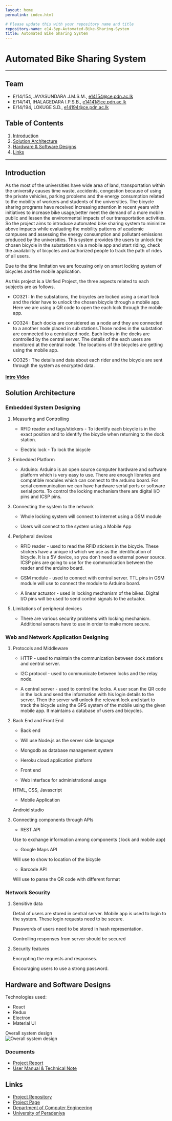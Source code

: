 ```yaml
---
layout: home
permalink: index.html

# Please update this with your repository name and title
repository-name: e14-3yp-Automated-Bike-Sharing-System
title: Automated Bike Sharing System
---
```


[comment]: # "This is the standard layout for the project, but you can clean this and use your own template"

# Automated Bike Sharing System

---

## Team
-  E/14/154, JAYASUNDARA J.M.S.M., [e14154@ce.pdn.ac.lk](mailto:e14154@ce.pdn.ac.lk)
-  E/14/141, IHALAGEDARA I.P.S.B., [e14141@ce.pdn.ac.lk](mailto:e14141@ce.pdn.ac.lk)
-  E/14/194, LOKUGE S.D., [e14194@ce.pdn.ac.lk](mailto:e14194@ce.pdn.ac.lk)

## Table of Contents
1. [Introduction](#introduction)
2. [Solution Architecture](#solution-architecture )
3. [Hardware & Software Designs](#hardware-and-software-designs)
4. [Links](#links)

---

## Introduction

As the most of the universities have wide area of land, transportation within the university causes time waste, accidents, congestion because of using the private vehicles, parking problems and the energy consumption related to the mobility of workers and students of the universities. The bicycle sharing programs have received increasing attention in recent years with initiatives to increase bike usage,better meet the demand of a more mobile public and lessen the environmental impacts of our transportation activities. So the project aims to introduce automated bike sharing system to minimize above impacts while evaluating the mobility patterns of academic campuses and assessing the energy consumption and pollutant emissions produced by the universities. This system provides the users to unlock the  chosen bicycle in the substations via a mobile app and start riding, check the availability of bicycles and authorized people to track the path of rides of all users.  
 

Due to the time limitation we are focusing only on smart locking system of bicycles and the mobile application.  
  

As this project is a Unified Project, the three aspects related to each subjects are as follows.

 

- CO321 : In the substations, the bicycles are locked using a smart lock and the rider have to unlock the chosen bicycle through a mobile app. Here we are using a QR code to open the each lock through the mobile app.  
  
- CO324 : Each docks are considered as a node and they are connected to a another node placed in sub stations.Those nodes in the substation are connected to a centralized node. Each locks in the docks are controlled by the central server. The details of the each users are monitored at the central node. The locations of the bicycles are getting using the mobile app.  
  
- CO325 : The details and data about each rider and the bicycle are sent through the system as encrypted data.  

#### [Intro Video](https://youtu.be/MeGC7iFCWVc)


## Solution Architecture

### Embedded System Designing
 

 1. Measuring and Controlling  
    - RFID reader and tags/stickers - To identify each bicycle is in the exact position and to identify the bicycle when returning to the dock station.

    - Electric lock - To lock the bicycle

 
2. Embedded Platform

    - Arduino: Arduino  is an open source computer hardware and software platform which is very easy to use. There are enough libraries and compatible modules which can connect to the arduino board. For serial communication we can have hardware serial ports or software serial ports. To control the locking mechanism there are digital I/O pins and ICSP pins.

 
3. Connecting the system to the network

 
    - Whole locking system will connect to internet using a GSM module

    - Users will connect to the system using a Mobile App

 

4. Peripheral devices

 

    - RFID reader - used to read the RFID stickers in the bicycle. These stickers have a unique id which we use as the identification of bicycle. It is a 5V device, so you don’t need a external power source. ICSP pins are going to use for the communication between the reader and the arduino board.

 

    - GSM module - used to connect with central server. TTL pins in GSM module will use to connect the module to Arduino board.

 

    - A linear actuator - used in locking mechanism of the bikes. Digital I/O pins will be used to send control signals to the actuator.

 

5. Limitations of peripheral devices

 

    - There are various security problems with locking mechanism. Additional sensors have to use in order to make more secure.

 

### Web and Network Application Designing
 

1. Protocols and Middleware

 

    - HTTP - used to maintain the communication between dock stations and central server.

 

    - I2C protocol - used to communicate between locks and the relay node.

 

    - A central server - used to control the locks. A user scan the QR code in the lock and send the information with his login details to the server. Then the server will unlock the relevant lock and start to track the bicycle using the GPS system of the mobile using the given mobile app. It maintains a database of users and bicycles.

 

2. Back End and Front End

 

    - Back end

    - Will use Node.js as the server side language

    - Mongodb as database management system 

    - Heroku cloud application platform 

    - Front end

    - Web interface for administrational usage

    HTML, CSS, Javascript

 

    - Mobile Application

    Android studio

 

3. Connecting components through APIs

 

    - REST API

    Use to exchange information among components ( lock and mobile app)

 

    - Google Maps API

    Will use to show to location of the bicycle

 

    - Barcode API

    Will use to parse the QR code with different format

 

### Network Security
 

1. Sensitive data

   Detail of users are stored in central server. Mobile app is used to login to the system. These login requests need to be secure.

   Passwords of users need to be stored in hash representation.

   Controlling responses from server should be secured

 

2. Security features

   Encrypting the requests and responses.

   Encouraging users to use a strong password.

## Hardware and Software Designs

Technologies used:
- React
- Redux
- Electron
- Material UI  

Overall system design  
![Overall system design](data/images/1.jpg)  

### Documents  
  - [Project Report](data/documents/2.pdf)
  - [User Manual & Technical Note](data/documents/3.pdf)  





## Links

- <a href = "https://github.com/cepdnaclk/e14-3yp-Automated-Bike-Sharing-System" target = "_blank">Project Repository</a>
- <a href = "https://cepdnaclk.github.io/e14-3yp-Automated-Bike-Sharing-System/" target = "_blank">Project Page</a>
- <a href = "http://www.ce.pdn.ac.lk/" target = "_blank">Department of Computer Engineering</a>
- <a href = "https://eng.pdn.ac.lk/" target = "_blank">University of Peradeniya</a>


[//]: # (Please refer this to learn more about Markdown syntax)
[//]: # (https://github.com/adam-p/markdown-here/wiki/Markdown-Cheatsheet)
